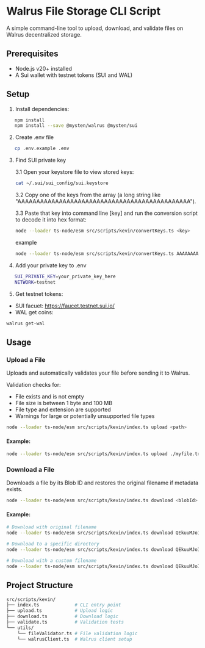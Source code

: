 # Walrus File Storage CLI Script

A simple command-line tool to upload, download, and validate files on Walrus decentralized storage.

## Prerequisites

- Node.js v20+ installed
- A Sui wallet with testnet tokens (SUI and WAL)

## Setup

1. Install dependencies:
```bash
   npm install
   npm install --save @mysten/walrus @mysten/sui
```

2. Create .env file
```bash
   cp .env.example .env
```

3. Find SUI private key

    3.1 Open your keystore file to view stored keys:
    ```bash
    cat ~/.sui/sui_config/sui.keystore
    ```

    3.2 Copy one of the keys from the array (a long string like "AAAAAAAAAAAAAAAAAAAAAAAAAAAAAAAAAAAAAAAAAAAAAA").

    3.3 Paste that key into command line [key] and run the conversion script to decode it into hex format: 
    ```bash
    node --loader ts-node/esm src/scripts/kevin/convertKeys.ts <key>
    ```
    example
     ```bash
    node --loader ts-node/esm src/scripts/kevin/convertKeys.ts AAAAAAAAAAAAAAAAAAAAAAAAAAAAAAAAAAAAAAAAAAAAAA
    ```
4. Add your private key to .env
```bash
   SUI_PRIVATE_KEY=your_private_key_here
   NETWORK=testnet
```

5. Get testnet tokens:

- SUI facuet: https://faucet.testnet.sui.io/
- WAL get coins: 
```bash
walrus get-wal
```

## Usage

### Upload a File
Uploads and automatically validates your file before sending it to Walrus.

Validation checks for: 
- File exists and is not empty
- File size is between 1 byte and 100 MB
- File type and extension are supported
- Warnings for large or potentially unsupported file types
```bash
node --loader ts-node/esm src/scripts/kevin/index.ts upload <path>
```
#### Example:
```bash
node --loader ts-node/esm src/scripts/kevin/index.ts upload ./myfile.txt
```

### Download a File
Downloads a file by its Blob ID and restores the original filename if metadata exists.
```bash
node --loader ts-node/esm src/scripts/kevin/index.ts download <blobId> [outputDir] [filename]
```

#### Example:
```bash
# Download with original filename
node --loader ts-node/esm src/scripts/kevin/index.ts download QEkuuMJoIBKXbNTFFN9sm7xcx6vtZkZfYOYDYOpJ0LY

# Download to a specific directory
node --loader ts-node/esm src/scripts/kevin/index.ts download QEkuuMJoIBKXbNTFFN9sm7xcx6vtZkZfYOYDYOpJ0LY ./downloads

# Download with a custom filename
node --loader ts-node/esm src/scripts/kevin/index.ts download QEkuuMJoIBKXbNTFFN9sm7xcx6vtZkZfYOYDYOpJ0LY ./downloads myfile.txt
```

## Project Structure
```bash
src/scripts/kevin/
├── index.ts             # CLI entry point
├── upload.ts            # Upload logic
├── download.ts          # Download logic
├── validate.ts          # Validation tests
└── utils/
    └── fileValidator.ts # File validation logic
    └── walrusClient.ts  # Walrus client setup
```
